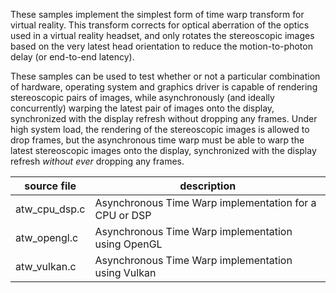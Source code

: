 
These samples implement the simplest form of time warp transform for virtual reality.
This transform corrects for optical aberration of the optics used in a virtual
reality headset, and only rotates the stereoscopic images based on the very latest
head orientation to reduce the motion-to-photon delay (or end-to-end latency).

These samples can be used to test whether or not a particular combination of hardware,
operating system and graphics driver is capable of rendering stereoscopic pairs of
images, while asynchronously (and ideally concurrently) warping the latest pair of
images onto the display, synchronized with the display refresh without dropping any
frames. Under high system load, the rendering of the stereoscopic images is allowed
to drop frames, but the asynchronous time warp must be able to warp the latest
stereoscopic images onto the display, synchronized with the display refresh
*without ever* dropping any frames.

source file   |  description
--------------|--------------------------------------------------------
atw_cpu_dsp.c |	 Asynchronous Time Warp implementation for a CPU or DSP
atw_opengl.c  |  Asynchronous Time Warp implementation using OpenGL
atw_vulkan.c  |  Asynchronous Time Warp implementation using Vulkan